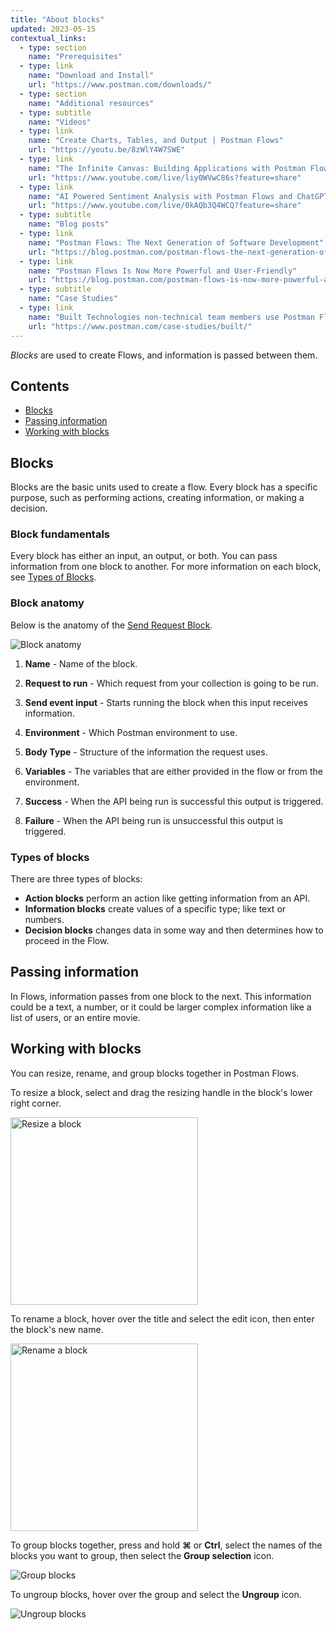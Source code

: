 ```yaml
---
title: "About blocks"
updated: 2023-05-15
contextual_links:
  - type: section
    name: "Prerequisites"
  - type: link
    name: "Download and Install"
    url: "https://www.postman.com/downloads/"
  - type: section
    name: "Additional resources"
  - type: subtitle
    name: "Videos"
  - type: link
    name: "Create Charts, Tables, and Output | Postman Flows"
    url: "https://youtu.be/8zWlY4W7SWE"
  - type: link
    name: "The Infinite Canvas: Building Applications with Postman Flows"
    url: "https://www.youtube.com/live/liy0WVwC86s?feature=share"
  - type: link
    name: "AI Powered Sentiment Analysis with Postman Flows and ChatGPT"
    url: "https://www.youtube.com/live/0kAQb3Q4WCQ?feature=share"
  - type: subtitle
    name: "Blog posts"
  - type: link
    name: "Postman Flows: The Next Generation of Software Development"
    url: "https://blog.postman.com/postman-flows-the-next-generation-of-software-development/"
  - type: link
    name: "Postman Flows Is Now More Powerful and User-Friendly"
    url: "https://blog.postman.com/postman-flows-is-now-more-powerful-and-user-friendly/"
  - type: subtitle
    name: "Case Studies"
  - type: link
    name: "Built Technologies non-technical team members use Postman Flows"
    url: "https://www.postman.com/case-studies/built/"
---
```


_Blocks_ are used to create Flows, and information is passed between them.

## Contents

* [Blocks](#blocks)
* [Passing information](#passing-information)
* [Working with blocks](#working-with-blocks)

## Blocks

Blocks are the basic units used to create a flow. Every block has a specific purpose, such as performing actions, creating information, or making a decision.

### Block fundamentals

Every block has either an input, an output, or both. You can pass information from one block to another. For more information on each block, see [Types of Blocks](#types-of-blocks).

### Block anatomy

Below is the anatomy of the [Send Request Block](/docs/postman-flows/reference/blocks-list/#send-request).

![Block anatomy](https://assets.postman.com/postman-labs-docs/block/updated-block-anatomy.png)

1. **Name** - Name of the block.

2. **Request to run** - Which request from your collection is going to be run.

3. **Send event input** - Starts running the block when this input receives information.

4. **Environment** - Which Postman environment to use.

5. **Body Type** - Structure of the information the request uses.

6. **Variables** - The variables that are either provided in the flow or from the environment.

7. **Success** - When the API being run is successful this output is triggered.

8. **Failure** - When the API being run is unsuccessful this output is triggered.

### Types of blocks

There are three types of blocks:

* **Action blocks** perform an action like getting information from an API.
* **Information blocks** create values of a specific type; like text or numbers.
* **Decision blocks** changes data in some way and then determines how to proceed in the Flow.

## Passing information

In Flows, information passes from one block to the next. This information could be a text, a number, or it could be larger complex information like a list of users, or an entire movie.

## Working with blocks

You can resize, rename, and group blocks together in Postman Flows.

To resize a block, select and drag the resizing handle in the block's lower right corner.

<img alt="Resize a block" src="https://assets.postman.com/postman-docs/v10/flows-resize-block-v10.jpg" width="300px">

To rename a block, hover over the title and select the edit icon, then enter the block's new name.

<img alt="Rename a block" src="https://assets.postman.com/postman-docs/v10/flows-rename-block-v10.jpg" width="300px">

To group blocks together, press and hold **⌘** or **Ctrl**, select the names of the blocks you want to group, then select the **Group selection** icon.

![Group blocks](https://assets.postman.com/postman-docs/v10/flows-group-blocks-v10-1.gif)

To ungroup blocks, hover over the group and select the **Ungroup** icon.

![Ungroup blocks](https://assets.postman.com/postman-docs/v10/flows-ungroup-blocks-v10-1.gif)
